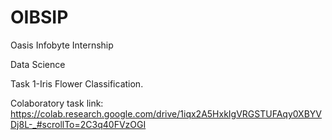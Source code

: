# OIBSIP
Oasis Infobyte Internship 

Data Science

Task 1-Iris Flower Classification.

Colaboratory task link:
https://colab.research.google.com/drive/1iqx2A5HxkIgVRGSTUFAqy0XBYVDj8L-_#scrollTo=2C3q40FVzOGI

